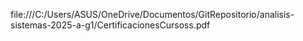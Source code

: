 file:///C:/Users/ASUS/OneDrive/Documentos/GitRepositorio/analisis-sistemas-2025-a-g1/CertificacionesCursoss.pdf